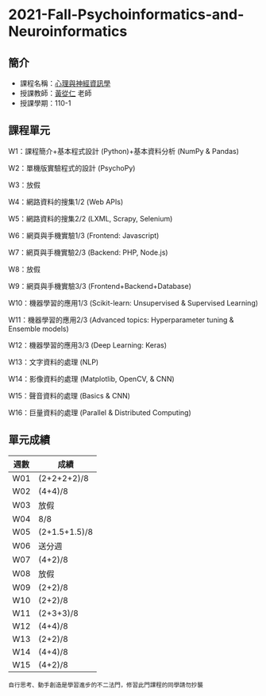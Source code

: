 # 2021-Fall-Psychoinformatics-and-Neuroinformatics
## 簡介
* 課程名稱：[心理與神經資訊學](https://coursemap.aca.ntu.edu.tw/course_map_all/course.php?code=227+U9340)
* 授課教師：[黃從仁](http://www.psy.ntu.edu.tw/index.php/members/faculty/fulltime-faculty/302-huang-tsung-ren) 老師
* 授課學期：110-1

## 課程單元

W1：課程簡介+基本程式設計 (Python)+基本資料分析 (NumPy &amp; Pandas)

W2：單機版實驗程式的設計 (PsychoPy)

W3：放假

W4：網路資料的搜集1/2 (Web APIs)

W5：網路資料的搜集2/2 (LXML, Scrapy, Selenium)

W6：網頁與手機實驗1/3 (Frontend: Javascript) 

W7：網頁與手機實驗2/3 (Backend: PHP, Node.js)

W8：放假

W9：網頁與手機實驗3/3 (Frontend+Backend+Database)

W10：機器學習的應用1/3 (Scikit-learn: Unsupervised & Supervised Learning)

W11：機器學習的應用2/3 (Advanced topics: Hyperparameter tuning &amp; Ensemble models)

W12：機器學習的應用3/3 (Deep Learning: Keras)

W13：文字資料的處理 (NLP)

W14：影像資料的處理 (Matplotlib, OpenCV, & CNN)

W15：聲音資料的處理 (Basics & CNN)

W16：巨量資料的處理 (Parallel &amp; Distributed Computing) 

## 單元成績
|週數|成績|
|----|----|
|W01|(2+2+2+2)/8|
|W02|(4+4)/8|
|W03|放假|
|W04|8/8|
|W05|(2+1.5+1.5)/8|
|W06|送分週|
|W07|(4+2)/8|
|W08|放假|
|W09|(2+2)/8|
|W10|(2+2)/8|
|W11|(2+3+3)/8|
|W12|(4+4)/8|
|W13|(2+2)/8|
|W14|(4+4)/8|
|W15|(4+2)/8|

    自行思考、動手創造是學習進步的不二法門，修習此門課程的同學請勿抄襲
